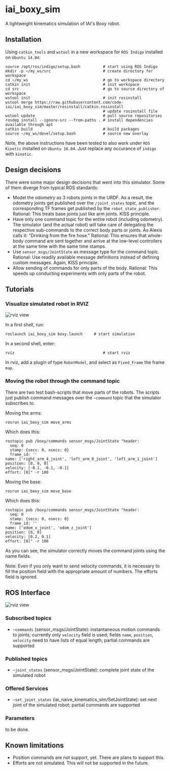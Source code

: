 # iai_boxy_sim
A lightweight kinematics simulation of IAI's Boxy robot.

## Installation
Using ```catkin_tools``` and ```wstool``` in a new workspace for ```ROS Indigo``` installed on ```Ubuntu 14.04```:
```
source /opt/ros/indigo/setup.bash          # start using ROS Indigo
mkdir -p ~/my_ws/src                       # create directory for workspace
cd ~/my_ws                                 # go to workspace directory
catkin init                                # init workspace
cd src                                     # go to source directory of workspace
wstool init                                # init rosinstall
wstool merge https://raw.githubusercontent.com/code-iai/iai_boxy_sim/master/rosinstall/catkin.rosinstall
                                           # update rosinstall file
wstool update                              # pull source repositories
rosdep install --ignore-src --from-paths . # install dependencies available through apt
catkin build                               # build packages
source ~/my_ws/devel/setup.bash            # source new overlay
```
Note, the above instructions have been tested to also work under ```ROS Kinetic``` installed on ```Ubuntu 16.04```. Just replace any occurance of ```indigo``` with ```kinetic```.

## Design decisions
There were some major design decisions that went into this simulator. Some of them diverge from typical ROS standards:
* Model the odometry as 3 robots joints in the URDF. As a result, the odometry joints get published over the ```/joint_states``` topic, and the corresponding TF frames get published by the ```robot_state_publisher```. Rational: This treats base joints just like arm joints. KISS principle.
* Have only one command topic for the entire robot (including odometry). The simulator (and the actual robot) will take care of delegating the respective sub-commands to the correct body parts or joints. As Alexis calls it: "Drinking from the fire hose." Rational: This ensures that whole-body command are sent together and arrive at the low-level controllers at the same time with the same time stamps.
* Use ```sensor_msgs/JointState``` as message type for the command topic. Rational: Use readily available message definitions instead of defining custom messages. Again, KISS principle.
* Allow sending of commands for only parts of the body. Rational: This speeds up conducting experiments with only parts of the robot.

## Tutorials
### Visualize simulated robot in RVIZ

![rviz view](https://raw.githubusercontent.com/code-iai/iai_boxy_sim/master/docs/boxy_sim_rviz.png)

In a first shell, run:
```
roslaunch iai_boxy_sim boxy.launch     # start simulation
```
In a second shell, enter:
```
rviz                                       # start rviz
```
In rviz, add a plugin of type ```RobotModel```, and select as ```Fixed_Frame``` the frame ```map```.

### Moving the robot through the command topic
There are two test bash-scripts that move parts of the robots. The scripts just publish command messages over the ```~command``` topic that the simulator subscribes to.


Moving the arms:
```shell
rosrun iai_boxy_sim move_arms
```

Which does this:
```shell
rostopic pub /boxy/commands sensor_msgs/JointState "header:
  seq: 0
  stamp: {secs: 0, nsecs: 0}
  frame_id: ''
name: ['right_arm_4_joint', 'left_arm_0_joint', 'left_arm_1_joint']
position: [0, 0, 0]
velocity: [-0.1, -0.1, -0.1]
effort: [0]" -r 100
```

Moving the base:
```shell
rosrun iai_boxy_sim move_base
```

Which does this:
```shell
rostopic pub /boxy/commands sensor_msgs/JointState "header:
  seq: 0
  stamp: {secs: 0, nsecs: 0}
  frame_id: ''
name: ['odom_x_joint', 'odom_z_joint']
position: [0, 0]
velocity: [0.2, 0.1]
effort: [0]" -r 100
```
As you can see, the simulator correctly moves the command joints using the name fields.

Note: Even if you only want to send velocity commands, it is necessary to fill the position field with the appropriate amount of numbers. The efforts field is ignored.

## ROS Interface
![rviz view](https://raw.githubusercontent.com/code-iai/iai_boxy_sim/master/docs/boxy_sim.svg.png)

### Subscribed topics
* ```~commands``` (sensor_msgs/JointState): instantaneous motion commands to joints; currently only ```velocity``` field is used; fields ```name```, ```position```, ```velocity``` need to have lists of equal length; partial commands are supported

### Published topics
* ```~joint_states``` (sensor_msgs/JointState): complete joint state of the simulated robot

### Offered Services
* ```~set_joint_states``` (iai_naive_kinematics_sim/SetJointState): set next joint of the simulated robot; partial commands are supported

### Parameters

to be done.

## Known limitations
* Position commands are not support, yet. There are plans to support this.
* Efforts are not simulated. This will not be supported in the future.
